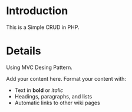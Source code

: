 # Introduction #

This is a Simple CRUD in PHP.


# Details #
Using MVC Desing Pattern.

Add your content here.  Format your content with:
  * Text in **bold** or _italic_
  * Headings, paragraphs, and lists
  * Automatic links to other wiki pages